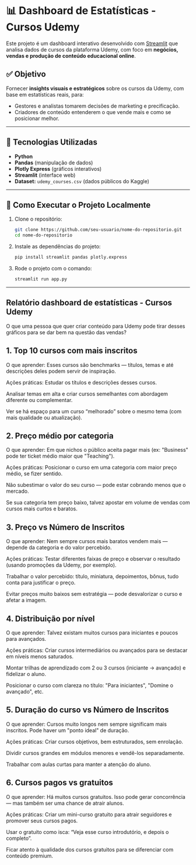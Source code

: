 # 📊 Dashboard de Estatísticas - Cursos Udemy

Este projeto é um dashboard interativo desenvolvido com [Streamlit](https://streamlit.io/) que analisa dados de cursos da plataforma Udemy, com foco em **negócios, vendas e produção de conteúdo educacional online**.

## ✅ Objetivo

Fornecer **insights visuais e estratégicos** sobre os cursos da Udemy, com base em estatísticas reais, para:

- Gestores e analistas tomarem decisões de marketing e precificação.
- Criadores de conteúdo entenderem o que vende mais e como se posicionar melhor.

---

## 🧰 Tecnologias Utilizadas

- **Python**
- **Pandas** (manipulação de dados)
- **Plotly Express** (gráficos interativos)
- **Streamlit** (interface web)
- **Dataset:** `udemy_courses.csv` (dados públicos do Kaggle)

---

## 🚀 Como Executar o Projeto Localmente

1. Clone o repositório:
   ```bash
   git clone https://github.com/seu-usuario/nome-do-repositorio.git
   cd nome-do-repositorio

2. Instale as dependências do projeto:
    ```bash
    pip install streamlit pandas plotly.express

3. Rode o projeto com o comando:
    ```bash
    streamlit run app.py
---

## Relatório dashboard de estatísticas - Cursos Udemy

O que uma pessoa que quer criar conteúdo para Udemy pode tirar desses gráficos para se dar bem na questão das vendas?

## 1. Top 10 cursos com mais inscritos
O que aprender:
Esses cursos são benchmarks — títulos, temas e até descrições deles podem servir de inspiração.


Ações práticas:
Estudar os títulos e descrições desses cursos.


Analisar temas em alta e criar cursos semelhantes com abordagem diferente ou complementar.


Ver se há espaço para um curso “melhorado” sobre o mesmo tema (com mais qualidade ou atualização).



## 2. Preço médio por categoria
O que aprender:
Em que nichos o público aceita pagar mais (ex: "Business" pode ter ticket médio maior que "Teaching").


Ações práticas:
Posicionar o curso em uma categoria com maior preço médio, se fizer sentido.


Não subestimar o valor do seu curso — pode estar cobrando menos que o mercado.


Se sua categoria tem preço baixo, talvez apostar em volume de vendas com cursos mais curtos e baratos.



## 3. Preço vs Número de Inscritos
O que aprender:
Nem sempre cursos mais baratos vendem mais — depende da categoria e do valor percebido.


Ações práticas:
Testar diferentes faixas de preço e observar o resultado (usando promoções da Udemy, por exemplo).


Trabalhar o valor percebido: título, miniatura, depoimentos, bônus, tudo conta para justificar o preço.


Evitar preços muito baixos sem estratégia — pode desvalorizar o curso e afetar a imagem.



## 4. Distribuição por nível
O que aprender:
Talvez existam muitos cursos para iniciantes e poucos para avançados.


Ações práticas:
Criar cursos intermediários ou avançados para se destacar em níveis menos saturados.


Montar trilhas de aprendizado com 2 ou 3 cursos (iniciante → avançado) e fidelizar o aluno.


Posicionar o curso com clareza no título: "Para iniciantes", "Domine o avançado", etc.



## 5. Duração do curso vs Número de Inscritos
O que aprender:
Cursos muito longos nem sempre significam mais inscritos. Pode haver um "ponto ideal" de duração.


Ações práticas:
Criar cursos objetivos, bem estruturados, sem enrolação.


Dividir cursos grandes em módulos menores e vendê-los separadamente.


Trabalhar com aulas curtas para manter a atenção do aluno.



## 6. Cursos pagos vs gratuitos
O que aprender:
Há muitos cursos gratuitos. Isso pode gerar concorrência — mas também ser uma chance de atrair alunos.


Ações práticas:
Criar um mini-curso gratuito para atrair seguidores e promover seus cursos pagos.


Usar o gratuito como isca: “Veja esse curso introdutório, e depois o completo”.


Ficar atento à qualidade dos cursos gratuitos para se diferenciar com conteúdo premium.